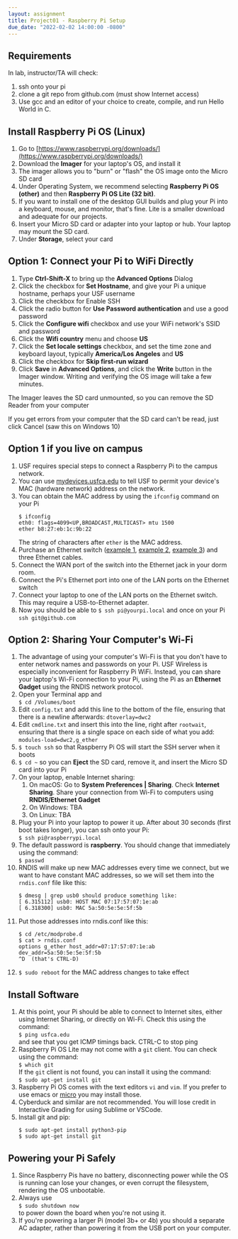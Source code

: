 ```yaml
---
layout: assignment
title: Project01 - Raspberry Pi Setup
due_date: "2022-02-02 14:00:00 -0800"
---
```


## Requirements

In lab, instructor/TA will check:
1. ssh onto your pi
1. clone a git repo from github.com (must show Internet access)
1. Use gcc and an editor of your choice to create, compile, and run Hello World in C.

## Install Raspberry Pi OS (Linux)

1. Go to [https://www.raspberrypi.org/downloads/](https://www.raspberrypi.org/downloads/)
1. Download the **Imager** for your laptop's OS, and install it
1. The imager allows you to "burn" or "flash" the OS image onto the Micro SD card
1. Under Operating System, we recommend selecting **Raspberry Pi OS (other)** and then **Raspberry Pi OS Lite (32 bit)**. 
1. If you want to install one of the desktop GUI builds and plug your Pi into a keyboard, mouse, and monitor, that's fine. Lite is a smaller download and adequate for our projects.
1. Insert your Micro SD card or adapter into your laptop or hub. Your laptop may mount the SD card. 
1. Under **Storage**, select your card

## Option 1: Connect your Pi to WiFi Directly

1. Type **Ctrl-Shift-X** to bring up the **Advanced Options** Dialog
1. Click the checkbox for **Set Hostname**, and give your Pi a unique hostname, perhaps your USF username
1. Click the checkbox for Enable SSH
1. Click the radio button for **Use Password authentication** and use a good password
1. Click the **Configure wifi** checkbox and use your WiFi network's SSID and password
1. Click the **Wifi country** menu and choose **US**
1. Click the **Set locale settings** checkbox, and set the time zone and keyboard layout, typically **America/Los Angeles** and **US**
1. Click the checkbox for **Skip first-run wizard**
1. Click **Save** in **Advanced Options**, and click the **Write** button in the Imager window. Writing and verifying the OS image will take a few minutes.

The Imager leaves the SD card unmounted, so you can remove the SD Reader from your computer

If you get errors from your computer that the SD card can't be read, just click Cancel (saw this on Windows 10)

## Option 1 if you live on campus

1. USF requires special steps to connect a Raspberry Pi to the campus network.
1. You can use [mydevices.usfca.edu](https://mydevices.usfca.edu) to tell USF to permit your device's MAC (hardware network) address on the network.
1. You can obtain the MAC address by using the `ifconfig` command on your Pi
    ```
    $ ifconfig
    eth0: flags=4099<UP,BROADCAST,MULTICAST> mtu 1500
    ether b8:27:eb:1c:9b:22
    ```
    The string of characters after `ether` is the MAC address. 
1. Purchase an Ethernet switch ([example 1](https://www.amazon.com/NETGEAR-Gigabit-Ethernet-Unmanaged-1000Mbps/dp/B00KFD0SMC/), [example 2](https://www.amazon.com/NETGEAR-5-Port-Gigabit-Ethernet-Unmanaged/dp/B07S98YLHM/), [example 3](https://www.amazon.com/Ethernet-Splitter-Optimization-Unmanaged-TL-SG105/dp/B00A128S24/)) and three Ethernet cables. 
1. Connect the WAN port of the switch into the Ethernet jack in your dorm room.
1. Connect the Pi's Ethernet port into one of the LAN ports on the Ethernet switch
1. Connect your laptop to one of the LAN ports on the Ethernet switch. This may require a USB-to-Ethernet adapter.
1. Now you should be able to `$ ssh pi@yourpi.local` and once on your Pi `ssh git@github.com`

## Option 2: Sharing Your Computer's Wi-Fi

1. The advantage of using your computer's Wi-Fi is that you don't have to enter network names and passwords on your Pi. USF Wireless is especially inconvenient for Raspberry Pi WiFi. Instead, you can share your laptop's Wi-Fi connection to your Pi, using the Pi as an **Ethernet Gadget** using the RNDIS network protocol. 
1. Open your Terminal app and  
`$ cd /Volumes/boot`
1. Edit `config.txt` and add this line to the bottom of the file, ensuring that there is a newline afterwards:
`dtoverlay=dwc2`
1. Edit `cmdline.txt` and insert this into the line, right after `rootwait`, ensuring that there is a single space on each side of what you add:
`modules-load=dwc2,g_ether`
1. `$ touch ssh` so that Raspberry Pi OS will start the SSH server when it boots
1. `$ cd ~` so you can **Eject** the SD card, remove it, and insert the Micro SD card into your Pi
1. On your laptop, enable Internet sharing:
    1. On macOS: Go to **System Preferences | Sharing**. Check **Internet Sharing**. Share your connection from Wi-Fi to computers using **RNDIS/Ethernet Gadget**
    1. On Windows: TBA
    1. On Linux: TBA
1. Plug your Pi into your laptop to power it up. After about 30 seconds (first boot takes longer), you can ssh onto your Pi:  
`$ ssh pi@raspberrypi.local`
1. The default password is **raspberry**. You should change that immediately using the command:  
`$ passwd`
1. RNDIS will make up new MAC addresses every time we connect, but we want to have constant MAC addresses, so we will set them into the `rndis.conf` file like this:
    ```
    $ dmesg | grep usb0 should produce something like:
    [ 6.315112] usb0: HOST MAC 07:17:57:07:1e:ab 
    [ 6.318300] usb0: MAC 5a:50:5e:5e:5f:5b
    ```
1. Put those addresses into rndis.conf like this:
    ```$ sudo bash
    $ cd /etc/modprobe.d
    $ cat > rndis.conf
    options g_ether host_addr=07:17:57:07:1e:ab dev_addr=5a:50:5e:5e:5f:5b
    ^D  (that's CTRL-D)
    ```
1. `$ sudo reboot` for the MAC address changes to take effect

## Install Software
1. At this point, your Pi should be able to connect to Internet sites, either using Internet Sharing, or directly on Wi-Fi. Check this using the command:  
`$ ping usfca.edu `  
and see that you get ICMP timings back. CTRL-C to stop ping
1. Raspberry Pi OS Lite may not come with a `git` client. You can check using the command:  
`$ which git`  
If the `git` client is not found, you can install it using the command:  
`$ sudo apt-get install git`
1. Raspberry Pi OS comes with the text editors `vi` and `vim`. If you prefer to use emacs or [micro](https://micro-editor.github.io/) you may install those. 
1. Cyberduck and similar are not recommended. You will lose credit in Interactive Grading for using Sublime or VSCode.
1. Install git and pip:
    ```
    $ sudo apt-get install python3-pip
    $ sudo apt-get install git
    ```
## Powering your Pi Safely
1. Since Raspberry Pis have no battery, disconnecting power while the OS is running can lose your changes, or even corrupt the filesystem, rendering the OS unbootable.
1. Always use  
`$ sudo shutdown now`  
to power down the board when you're not using it.
1. If you're powering a larger Pi (model 3b+ or 4b) you should a separate AC adapter, rather than powering it from the USB port on your computer.